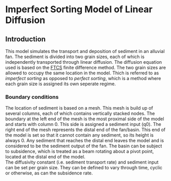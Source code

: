 # Imperfect Sorting Model of Linear Diffusion #

## Introduction ##

This model simulates the transport and deposition of sediment in an alluvial fan. 
The sediment is divided into two grain sizes, each of which is independently transported through linear diffusion. 
The diffusion equation used is based on the <a href="https://en.wikipedia.org/wiki/FTCS_scheme">FTCS</a> finite difference method.
The two grain sizes are allowed to occupy the same location in the model. Thich is referred to as *imperfect sorting* as opposed to *perfect sorting*, which is a method where each grain size is assigned its own seperate regime.

### Boundary conditions ###
The location of sediment is based on a mesh. This mesh is build up of several columns, each of which contains vertically stacked nodes.
The boundary at the left end of the mesh is the most proximal side of the model and starts with column 0. 
This side is assigned a sediment input (q0). The right end of the mesh represents the distal end of the fan/basin. 
This end of the model is set so that it cannot contain any sediment, so its height is always 0. 
Any sediment that reaches the distal end leaves the model and is considered to be the sediment output of the fan.
The basin can be subject to subsidence, which is treated as a beam rotating about a pivot point, located at the distal end of the model.
<br>
The diffusivity constant (i.e. sediment transport rate) and sediment input can be set per grain size. 
They can be defined to vary through time, cyclic or otherwise, as can the subsidence rate. 
